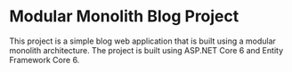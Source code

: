 # Modular Monolith Blog Project

This project is a simple blog web application that is built using a modular monolith architecture. The project is built using ASP.NET Core 6 and Entity Framework Core 6.